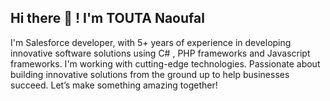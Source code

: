 ## Hi there :wave: ! I'm TOUTA Naoufal
I'm Salesforce developer, with 5+ years of experience in developing innovative software solutions using C# , PHP frameworks and Javascript frameworks.
I'm working with cutting-edge technologies. Passionate about building innovative solutions from the ground up to help businesses succeed. 
Let’s make something amazing together!

<!---
toutanaoufal/toutanaoufal is a ✨ special ✨ repository because its `README.md` (this file) appears on your GitHub profile.
You can click the Preview link to take a look at your changes.
--->
